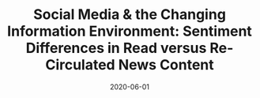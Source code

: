 ---
title: "Social Media & the Changing Information Environment: Sentiment Differences in Read versus Re-Circulated News Content"
collection: publications
permalink: /publication/2020-SocialMedia
excerpt: "There is reason to believe that an increasing proportion of the news consumers receive is not from news producers directly but is recirculated through social network sites and email by ordinary citizens. This may produce some fundamental changes in the information environment, but the data to examine this possibility have thus far been relatively limited. In the current paper, we examine the changing in-formation environment by leveraging a body of data on the frequency of (a) views, and recirculations through (b) Twitter, (c) Facebook, and (d) email of New York Times stories. We expect that the distribution of sentiment (positive-negative) in news stories will shift in a positive direction as we move from (a) to (d), based in large part on the literatures on self-presentation and imagined audiences. Our findings support this expectation and have important implications for the information contexts increasingly shaping public opinion."
date: 2020-06-01
venue: 'Public Opinion Quarterly'
link: 'https://academic.oup.com/poq/article-abstract/doi/10.1093/poq/nfaa015/5862983'
citation: 'Kraft, Patrick, Yanna Krupnikov, Kerri Milita, John B. Ryan, and Stuart Soroka. (2020). &quot;Hypothesis Testing with Error Correction Models.&quot; <i>Public Opinion Quarterly</i> 84(S1): 195-215.'
---